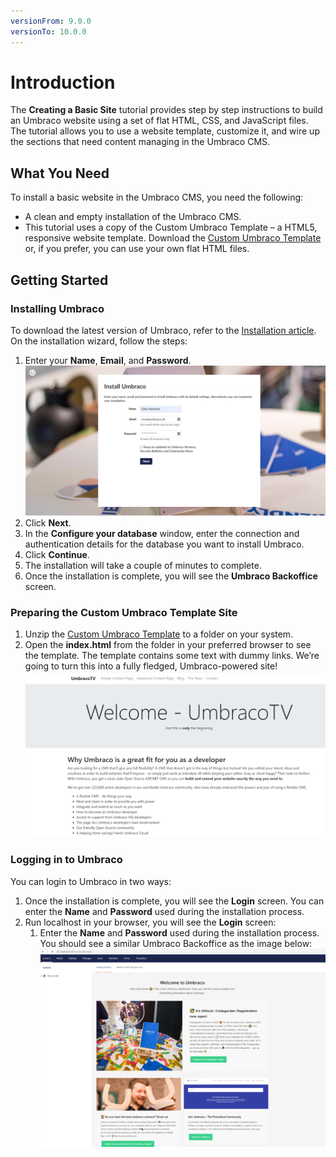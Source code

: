 ```yaml
---
versionFrom: 9.0.0
versionTo: 10.0.0
---
```

# Introduction

The **Creating a Basic Site** tutorial provides step by step instructions to build an Umbraco website using a set of flat HTML, CSS, and JavaScript files. The tutorial allows you to use a website template, customize it, and wire up the sections that need content managing in the Umbraco CMS.

## **What You Need**

To install a basic website in the Umbraco CMS, you need the following:

* A clean and empty installation of the Umbraco CMS.
* This tutorial uses a copy of the Custom Umbraco Template – a HTML5, responsive website template. Download the [Custom Umbraco Template](https://umbra.co/Umbracotemplate) or, if you prefer, you can use your own flat HTML files.

## **Getting Started**

### Installing Umbraco

To download the latest version of Umbraco, refer to the [Installation article](../../fundamentals/setup/install/). On the installation wizard, follow the steps:

1. Enter your **Name**, **Email**, and **Password**.
    ![Installing Umbraco](images/figure-7-installing-umbraco-v9.png)
2. Click **Next**.
3. In the **Configure your database** window, enter the connection and authentication details for the database you want to install Umbraco.
4. Click **Continue**.
5. The installation will take a couple of minutes to complete.
6. Once the installation is complete, you will see the **Umbraco Backoffice** screen.

### Preparing the Custom Umbraco Template Site

1. Unzip the [Custom Umbraco Template](https://umbra.co/Umbracotemplate) to a folder on your system.  
2. Open the **index.html** from the folder in your preferred browser to see the template. The template contains some text with dummy links. We’re going to turn this into a fully fledged, Umbraco-powered site!
![Custom Umbraco Template](images/figure-5-retrospect-template-v8.png)

### Logging in to Umbraco

You can login to Umbraco in two ways:

1. Once the installation is complete, you will see the **Login** screen. You can enter the **Name** and **Password** used during the installation process.
2. Run localhost in your browser, you will see the **Login** screen:
    1. Enter the **Name** and **Password** used during the installation process. You should see a similar Umbraco Backoffice as the image below:
    ![An empty Umbraco installation backoffice](images/figure-6-umbraco-empty-v8.png)
